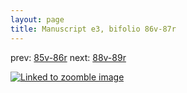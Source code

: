```yaml
---
layout: page
title: Manuscript e3, bifolio 86v-87r
---
```


prev: [85v-86r](../85v-86r/) next: [88v-89r](../88v-89r/)



[![Linked to zoomble image](http://www.homermultitext.org/iipsrv?IIIF=/project/homer/pyramidal/deepzoom/hmt/e3bifolio/v1/vb_86v_87r.tif/full/2000,/0/default.jpg)](http://www.homermultitext.org/ict2/?urn=urn:cite2:hmt:e3bifolio.v1:vb_86v_87r)

